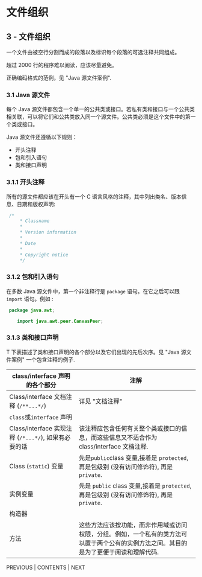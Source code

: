 # 文件组织

## 3 - 文件组织

一个文件由被空行分割而成的段落以及标识每个段落的可选注释共同组成。

超过 2000 行的程序难以阅读，应该尽量避免。

正确编码格式的范例，见 "Java 源文件案例".

### 3.1 Java 源文件

每个 Java 源文件都包含一个单一的公共类或接口。若私有类和接口与一个公共类相关联，可以将它们和公共类放入同一个源文件。公共类必须是这个文件中的第一个类或接口。

Java 源文件还遵循以下规则：

*   开头注释
*   包和引入语句
*   类和接口声明

### 3.1.1 开头注释

所有的源文件都应该在开头有一个 C 语言风格的注释，其中列出类名、版本信息、日期和版权声明:

```java
 /*
     * Classname
     * 
     * Version information
     *
     * Date
     * 
     * Copyright notice
     */ 
```

### 3.1.2 包和引入语句

在多数 Java 源文件中，第一个非注释行是 `package` 语句。在它之后可以跟 `import` 语句。例如 :

```java
 package java.awt;

    import java.awt.peer.CanvasPeer; 
```

### 3.1.3 类和接口声明

T 下表描述了类和接口声明的各个部分以及它们出现的先后次序。见 "Java 源文件案例" 一个包含注释的例子.

| class/interface 声明的各个部分 | 注解 |
| --- | --- |
| Class/interface 文档注释 (`/**...*/`) | 详见 "文档注释" |
| `class`或`interface` 声明 |  |
| Class/interface 实现注释 (`/*...*/`), 如果有必要的话 | 该注释应包含任何有关整个类或接口的信息，而这些信息又不适合作为 class/interface 文档注释. |
| Class (`static`) 变量 | 先是`public`class 变量,接着是 `protected`,再是包级别 (没有访问修饰符), 再是 `private`. |
| 实例变量 | 先是 `public` class 变量,接着是 `protected`,再是包级别 (没有访问修饰符), 再是 `private`. |
| 构造器 |  |
| 方法 | 这些方法应该按功能，而非作用域或访问权限，分组。例如，一个私有的类方法可以置于两个公有的实例方法之间。其目的是为了更便于阅读和理解代码. |

PREVIOUS | CONTENTS | NEXT